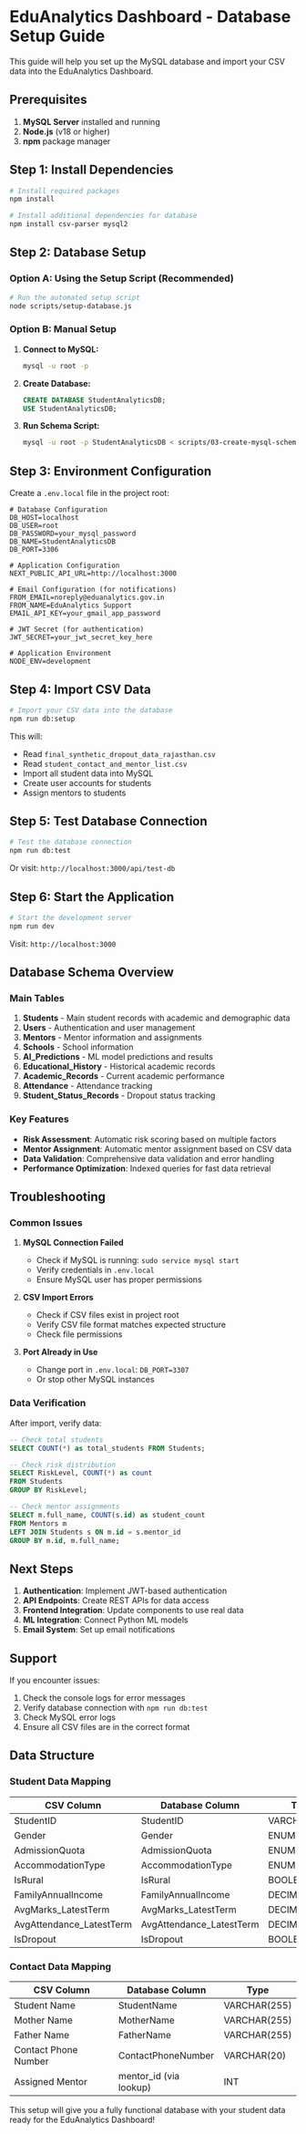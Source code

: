 # EduAnalytics Dashboard - Database Setup Guide

This guide will help you set up the MySQL database and import your CSV data into the EduAnalytics Dashboard.

## Prerequisites

1. **MySQL Server** installed and running
2. **Node.js** (v18 or higher)
3. **npm** package manager

## Step 1: Install Dependencies

```bash
# Install required packages
npm install

# Install additional dependencies for database
npm install csv-parser mysql2
```

## Step 2: Database Setup

### Option A: Using the Setup Script (Recommended)

```bash
# Run the automated setup script
node scripts/setup-database.js
```

### Option B: Manual Setup

1. **Connect to MySQL:**
   ```bash
   mysql -u root -p
   ```

2. **Create Database:**
   ```sql
   CREATE DATABASE StudentAnalyticsDB;
   USE StudentAnalyticsDB;
   ```

3. **Run Schema Script:**
   ```bash
   mysql -u root -p StudentAnalyticsDB < scripts/03-create-mysql-schema.sql
   ```

## Step 3: Environment Configuration

Create a `.env.local` file in the project root:

```env
# Database Configuration
DB_HOST=localhost
DB_USER=root
DB_PASSWORD=your_mysql_password
DB_NAME=StudentAnalyticsDB
DB_PORT=3306

# Application Configuration
NEXT_PUBLIC_API_URL=http://localhost:3000

# Email Configuration (for notifications)
FROM_EMAIL=noreply@eduanalytics.gov.in
FROM_NAME=EduAnalytics Support
EMAIL_API_KEY=your_gmail_app_password

# JWT Secret (for authentication)
JWT_SECRET=your_jwt_secret_key_here

# Application Environment
NODE_ENV=development
```

## Step 4: Import CSV Data

```bash
# Import your CSV data into the database
npm run db:setup
```

This will:
- Read `final_synthetic_dropout_data_rajasthan.csv`
- Read `student_contact_and_mentor_list.csv`
- Import all student data into MySQL
- Create user accounts for students
- Assign mentors to students

## Step 5: Test Database Connection

```bash
# Test the database connection
npm run db:test
```

Or visit: `http://localhost:3000/api/test-db`

## Step 6: Start the Application

```bash
# Start the development server
npm run dev
```

Visit: `http://localhost:3000`

## Database Schema Overview

### Main Tables

1. **Students** - Main student records with academic and demographic data
2. **Users** - Authentication and user management
3. **Mentors** - Mentor information and assignments
4. **Schools** - School information
5. **AI_Predictions** - ML model predictions and results
6. **Educational_History** - Historical academic records
7. **Academic_Records** - Current academic performance
8. **Attendance** - Attendance tracking
9. **Student_Status_Records** - Dropout status tracking

### Key Features

- **Risk Assessment**: Automatic risk scoring based on multiple factors
- **Mentor Assignment**: Automatic mentor assignment based on CSV data
- **Data Validation**: Comprehensive data validation and error handling
- **Performance Optimization**: Indexed queries for fast data retrieval

## Troubleshooting

### Common Issues

1. **MySQL Connection Failed**
   - Check if MySQL is running: `sudo service mysql start`
   - Verify credentials in `.env.local`
   - Ensure MySQL user has proper permissions

2. **CSV Import Errors**
   - Check if CSV files exist in project root
   - Verify CSV file format matches expected structure
   - Check file permissions

3. **Port Already in Use**
   - Change port in `.env.local`: `DB_PORT=3307`
   - Or stop other MySQL instances

### Data Verification

After import, verify data:

```sql
-- Check total students
SELECT COUNT(*) as total_students FROM Students;

-- Check risk distribution
SELECT RiskLevel, COUNT(*) as count 
FROM Students 
GROUP BY RiskLevel;

-- Check mentor assignments
SELECT m.full_name, COUNT(s.id) as student_count
FROM Mentors m
LEFT JOIN Students s ON m.id = s.mentor_id
GROUP BY m.id, m.full_name;
```

## Next Steps

1. **Authentication**: Implement JWT-based authentication
2. **API Endpoints**: Create REST APIs for data access
3. **Frontend Integration**: Update components to use real data
4. **ML Integration**: Connect Python ML models
5. **Email System**: Set up email notifications

## Support

If you encounter issues:

1. Check the console logs for error messages
2. Verify database connection with `npm run db:test`
3. Check MySQL error logs
4. Ensure all CSV files are in the correct format

## Data Structure

### Student Data Mapping

| CSV Column | Database Column | Type |
|------------|----------------|------|
| StudentID | StudentID | VARCHAR(50) |
| Gender | Gender | ENUM |
| AdmissionQuota | AdmissionQuota | ENUM |
| AccommodationType | AccommodationType | ENUM |
| IsRural | IsRural | BOOLEAN |
| FamilyAnnualIncome | FamilyAnnualIncome | DECIMAL(12,2) |
| AvgMarks_LatestTerm | AvgMarks_LatestTerm | DECIMAL(5,2) |
| AvgAttendance_LatestTerm | AvgAttendance_LatestTerm | DECIMAL(5,2) |
| IsDropout | IsDropout | BOOLEAN |

### Contact Data Mapping

| CSV Column | Database Column | Type |
|------------|----------------|------|
| Student Name | StudentName | VARCHAR(255) |
| Mother Name | MotherName | VARCHAR(255) |
| Father Name | FatherName | VARCHAR(255) |
| Contact Phone Number | ContactPhoneNumber | VARCHAR(20) |
| Assigned Mentor | mentor_id (via lookup) | INT |

This setup will give you a fully functional database with your student data ready for the EduAnalytics Dashboard!

